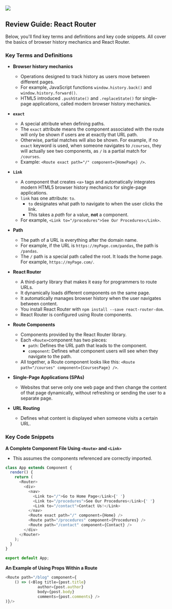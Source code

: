 # ![](https://ga-dash.s3.amazonaws.com/production/assets/logo-9f88ae6c9c3871690e33280fcf557f33.png)

## Review Guide: React Router

Below, you'll find key terms and definitions and key code snippets. All cover the basics of browser history mechanics and React Router.

### Key Terms and Definitions


* **Browser history mechanics**
  - Operations designed to track history as users move between different pages.
  - For example, JavaScript functions `window.history.back()` and `window.history.forward()`.
  - HTML5 introduced `.pushState()` and `.replaceState()` for single-page applications, called modern browser history mechanics.

* **`exact`**
  - A special attribute when defining paths.
  - The `exact` attribute means the component associated with the route will only be shown if users are at exactly that URL path.
  - Otherwise, partial matches will also be shown. For example, if no `exact` keyword is used, when someone navigates to `/courses`, they will actually see two components, as `/` is a partial match for `/courses`.
  - Example: `<Route exact path="/" component={HomePage} />`.

* **`Link`**
  - A component that creates `<a>` tags and automatically integrates modern HTML5 browser history mechanics for single-page applications.
  - `link` has one attribute: `to`.
    - `to` designates what path to navigate to when the user clicks the link.
    - This takes a *path* for a value, **not** a component.
  - For example, `<Link to="/procedures">See Our Procedures</Link>`.

* **Path**
  - The path of a URL is everything after the domain name.
  - For example, if the URL is `https://myPage.com/pandas`, the path is `/pandas`.
  - The `/` path is a special path called the root. It loads the home page. For example, `https://myPage.com/`.

* **React Router**
  - A third-party library that makes it easy for programmers to route URLs.
  - It dynamically loads different components on the same page.
  - It automatically manages browser history when the user navigates between content.
  - You install React Router with `npm install --save react-router-dom`.
  - React Router is configured using Route components.

* **Route Components**
  - Components provided by the React Router library.
  - Each `<Route>`component has two pieces:
    - `path`: Defines the URL path that leads to the component.
    - `component`: Defines what component users will see when they navigate to the path.
  - All together, a Route component looks like this: `<Route path="/courses" component={CoursesPage} />`.

* **Single-Page Applications (SPAs)**
  - Websites that serve only one web page and then change the content of that page dynamically, without refreshing or sending the user to a separate page.

* **URL Routing**
  - Defines what content is displayed when someone visits a certain URL.


### Key Code Snippets

**A Complete Component File Using `<Route>` and `<Link>`**
- This assumes the components referenced are correctly imported.

```js
class App extends Component {
  render() {
    return (
      <Router>
        <div>
          <nav>
            <Link to="/">Go to Home Page</Link>{' '}
            <Link to="/procedures">See Our Procedures</Link>{' '}
            <Link to="/contact">Contact Us!</Link>
          </nav>
          <Route exact path="/" component={Home} />
          <Route path="/procedures" component={Procedures} />
          <Route path="/contact" component={Contact} />
        </div>
      </Router>
    );
  }
}

export default App;
```


**An Example of Using Props Within a Route**

```js
<Route path="/blog" component={
    () => (<Blog title={post.title}
              author={post.author}
              body={post.body}
              comments={post.comments} />
)}/>
```
